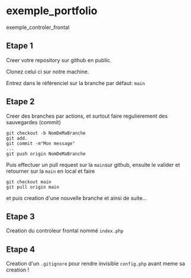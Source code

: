 # exemple_portfolio
exemple_controler_frontal 

## Etape 1
Creer votre repository sur github en public.

Clonez celui ci sur notre machine.

Entrez dans le référenciel sur la branche par défaut: `main`

## Etape 2 
Creer des branches par actions, et surtout faire regulierement des sauvegardes (commit)

    git checkout -b NomDeMaBranche
    git add.
    git commit -m"Mon message"
    ...
    git push origin NomDeMaBranche

Puis effectuer un pull request sur la `main`sur github, ensuite le valider et retourner sur la `main` en local et faire 

    git checkout main 
    git pull origin main

et puis creation d'une nouvelle branche et ainsi de suite...

## Etape 3
Creation du controleur frontal nommé `index.php`

## Etape 4
Creation d'un `.gitignore` pour rendre invisible `config.php` avant meme sa creation !